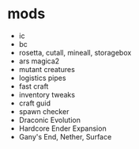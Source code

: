 # mods

* ic
* bc
* rosetta, cutall, mineall, storagebox
* ars magica2
* mutant creatures
* logistics pipes
* fast craft
* inventory tweaks
* craft guid
* spawn checker
* Draconic Evolution
* Hardcore Ender Expansion
* Gany's End, Nether, Surface

